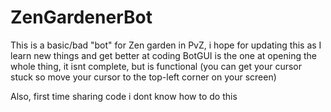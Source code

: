 # ZenGardenerBot
This is a basic/bad "bot" for Zen garden in PvZ, i hope for updating this as I learn new things and get better at coding
BotGUI is the one at opening the whole thing, it isnt complete, but is functional (you can get your cursor stuck so move your cursor to the top-left corner on your screen)

Also, first time sharing code i dont know how to do this
